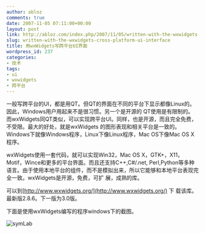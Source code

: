 ```yaml
---
author: abloz
comments: true
date: 2007-11-05 07:11:00+00:00
layout: post
link: http://abloz.com/index.php/2007/11/05/written-with-the-wxwidgets-cross-platform-ui-interface/
slug: written-with-the-wxwidgets-cross-platform-ui-interface
title: 用wxWidgets写跨平台UI界面
wordpress_id: 237
categories:
- 技术
tags:
- ui
- wxwidgets
- 跨平台
---
```


一般写跨平台的UI，都是用QT。但QT的界面在不同的平台下显示都像Linux的。因此，Windows用户用起来不是很习惯。另一个是开源的 QT使用是有限制的。而wxWidgets同QT类似，可以实现跨平台UI。同样，也是开源，而且完全免费，不受限。最大的好处，就是wxWidgets 的图形表现和相关平台是一致的。Windows下就像Windows程序，Linux下像Linux程序，Mac OS下像Mac OS X程序。

wxWidgets使用一套代码，就可以实现Win32，Mac OS  X，GTK+，X11，Motif，Wince和更多的平台界面。而且还支持C++,C#/.net,  Perl,Python等多种语言。由于使用本地平台的组件，而不是模拟出来，所以它能够和本地平台表现完全一致。wxWidgets是开源，免费，可扩 展，成熟的库。

可以到[http://www.wxwidgets.org/](http://www.wxwidgets.org/) 下 载该库。最新版2.8.6。下一版为3.0版。

下面是使用wxWidgets编写的程序windows下的截图。

![symLab](http://p.blog.csdn.net/images/p_blog_csdn_net/ablo_zhou/symlab.png)
